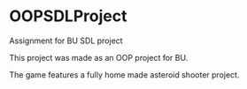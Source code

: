 # OOPSDLProject
Assignment for BU SDL project

This project was made as an OOP project for BU.

The game features a fully home made asteroid shooter project.
